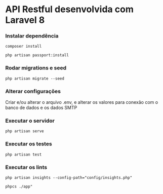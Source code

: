 # API Restful desenvolvida com Laravel 8

### Instalar dependência
`composer install`

`php artisan passport:install`

### Rodar migrations e seed
`php artisan migrate --seed`

### Alterar configurações
Criar e/ou alterar o arquivo .env, e alterar os valores para conexão com o banco de dados e os dados SMTP

### Executar o servidor
`php artisan serve`

### Executar os testes
`php artisan test`

### Executar os lints
`php artisan insights --config-path="config/insights.php"`

`phpcs ./app"`
